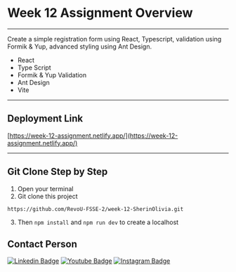 # Week 12 Assignment Overview
---

Create a simple registration form using React, Typescript, validation using Formik & Yup, advanced styling using Ant Design.

- React
- Type Script
- Formik & Yup Validation
- Ant Design
- Vite

---

## Deployment Link
[https://week-12-assignment.netlify.app/](https://week-12-assignment.netlify.app/)

---

## Git Clone Step by Step

1. Open your terminal
2. Git clone this project

`https://github.com/RevoU-FSSE-2/week-12-SherinOlivia.git`

3. Then `npm install` and `npm run dev` to create a localhost

## Contact Person
[![Linkedin Badge](https://img.shields.io/badge/-Alyuza_Satrio_Prayogo-blue?style=flat-square&logo=Linkedin&logoColor=white)](https://www.linkedin.com/in/alyuzasp/) [![Youtube Badge](https://img.shields.io/badge/-Alyuza_Satrio_Prayogo-darkred?style=flat-square&logo=youtube&logoColor=white)](https://www.youtube.com/@alyuza/about) [![Instagram Badge](https://img.shields.io/badge/-Alyuza_Satrio_Prayogo-black?style=flat-square&logo=instagram&logoColor=white)](https://www.instagram.com/alyuuza/)
